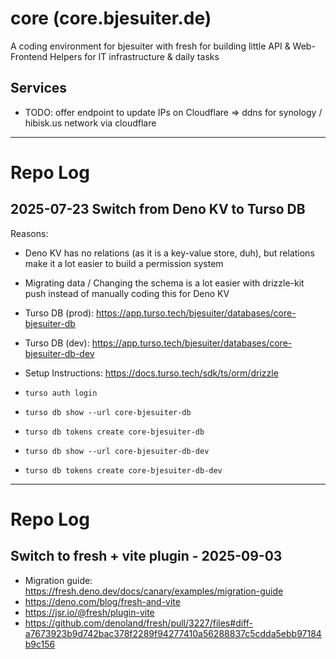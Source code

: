 # core (core.bjesuiter.de)

A coding environment for bjesuiter with fresh for building little API &
Web-Frontend Helpers for IT infrastructure & daily tasks

## Services

- TODO: offer endpoint to update IPs on Cloudflare => ddns for synology /
  hibisk.us network via cloudflare

---

# Repo Log

## 2025-07-23 Switch from Deno KV to Turso DB

Reasons:

- Deno KV has no relations (as it is a key-value store, duh), but relations make
  it a lot easier to build a permission system
- Migrating data / Changing the schema is a lot easier with drizzle-kit push
  instead of manually coding this for Deno KV

- Turso DB (prod): https://app.turso.tech/bjesuiter/databases/core-bjesuiter-db
- Turso DB (dev):
  https://app.turso.tech/bjesuiter/databases/core-bjesuiter-db-dev
- Setup Instructions: https://docs.turso.tech/sdk/ts/orm/drizzle
- `turso auth login`
- `turso db show --url core-bjesuiter-db`
- `turso db tokens create core-bjesuiter-db`
- `turso db show --url core-bjesuiter-db-dev`
- `turso db tokens create core-bjesuiter-db-dev`

---

# Repo Log

## Switch to fresh + vite plugin - 2025-09-03

- Migration guide: https://fresh.deno.dev/docs/canary/examples/migration-guide
- https://deno.com/blog/fresh-and-vite
- https://jsr.io/@fresh/plugin-vite
- https://github.com/denoland/fresh/pull/3227/files#diff-a7673923b9d742bac378f2289f94277410a56288837c5cdda5ebb97184b9c156
